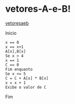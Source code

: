 # vetores-A-e-B!

[vetoresaeb](https://user-images.githubusercontent.com/65674963/173481939-b9d7a8b6-5cc9-41f7-b7d4-23786b1740a5.PNG)

Inicio

    x == 0
    x == x+1
    A[x],B[x]
    Se x > 4 
    x == 1
    C == 0
    Fim enquanto
    Se x <= 5
    C = C + A[x] * B[x]
    x = x + 1
    Exibe o valor de C

Fim

